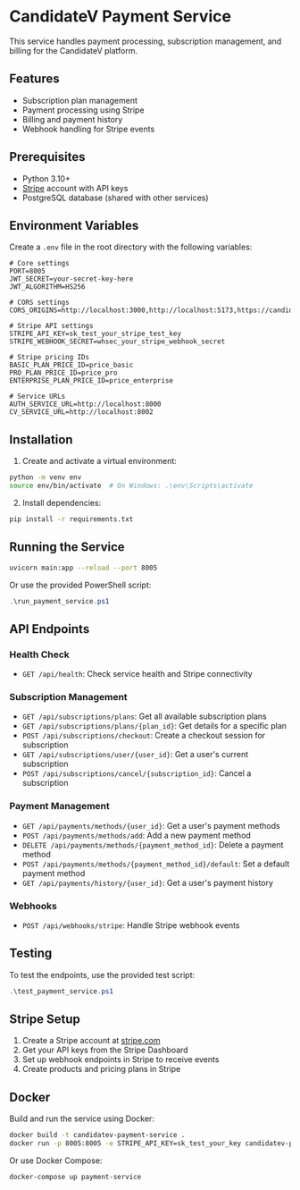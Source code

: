 # CandidateV Payment Service

This service handles payment processing, subscription management, and billing for the CandidateV platform.

## Features

- Subscription plan management
- Payment processing using Stripe
- Billing and payment history
- Webhook handling for Stripe events

## Prerequisites

- Python 3.10+
- [Stripe](https://stripe.com/) account with API keys
- PostgreSQL database (shared with other services)

## Environment Variables

Create a `.env` file in the root directory with the following variables:

```
# Core settings
PORT=8005
JWT_SECRET=your-secret-key-here
JWT_ALGORITHM=HS256

# CORS settings
CORS_ORIGINS=http://localhost:3000,http://localhost:5173,https://candidatev.vercel.app

# Stripe API settings
STRIPE_API_KEY=sk_test_your_stripe_test_key
STRIPE_WEBHOOK_SECRET=whsec_your_stripe_webhook_secret

# Stripe pricing IDs
BASIC_PLAN_PRICE_ID=price_basic
PRO_PLAN_PRICE_ID=price_pro
ENTERPRISE_PLAN_PRICE_ID=price_enterprise

# Service URLs
AUTH_SERVICE_URL=http://localhost:8000
CV_SERVICE_URL=http://localhost:8002
```

## Installation

1. Create and activate a virtual environment:

```bash
python -m venv env
source env/bin/activate  # On Windows: .\env\Scripts\activate
```

2. Install dependencies:

```bash
pip install -r requirements.txt
```

## Running the Service

```bash
uvicorn main:app --reload --port 8005
```

Or use the provided PowerShell script:

```powershell
.\run_payment_service.ps1
```

## API Endpoints

### Health Check

- `GET /api/health`: Check service health and Stripe connectivity

### Subscription Management

- `GET /api/subscriptions/plans`: Get all available subscription plans
- `GET /api/subscriptions/plans/{plan_id}`: Get details for a specific plan
- `POST /api/subscriptions/checkout`: Create a checkout session for subscription
- `GET /api/subscriptions/user/{user_id}`: Get a user's current subscription
- `POST /api/subscriptions/cancel/{subscription_id}`: Cancel a subscription

### Payment Management

- `GET /api/payments/methods/{user_id}`: Get a user's payment methods
- `POST /api/payments/methods/add`: Add a new payment method
- `DELETE /api/payments/methods/{payment_method_id}`: Delete a payment method
- `POST /api/payments/methods/{payment_method_id}/default`: Set a default payment method
- `GET /api/payments/history/{user_id}`: Get a user's payment history

### Webhooks

- `POST /api/webhooks/stripe`: Handle Stripe webhook events

## Testing

To test the endpoints, use the provided test script:

```powershell
.\test_payment_service.ps1
```

## Stripe Setup

1. Create a Stripe account at [stripe.com](https://stripe.com/)
2. Get your API keys from the Stripe Dashboard
3. Set up webhook endpoints in Stripe to receive events
4. Create products and pricing plans in Stripe

## Docker

Build and run the service using Docker:

```bash
docker build -t candidatev-payment-service .
docker run -p 8005:8005 -e STRIPE_API_KEY=sk_test_your_key candidatev-payment-service
```

Or use Docker Compose:

```bash
docker-compose up payment-service
``` 